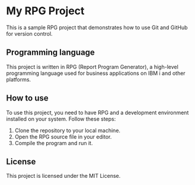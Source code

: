 # My RPG Project

This is a sample RPG project that demonstrates how to use Git and GitHub for version control.

## Programming language

This project is written in RPG (Report Program Generator), a high-level programming language used for business applications on IBM i and other platforms.

## How to use

To use this project, you need to have RPG and a development environment installed on your system. Follow these steps:

1. Clone the repository to your local machine.
2. Open the RPG source file in your editor.
3. Compile the program and run it.

## License

This project is licensed under the MIT License.
